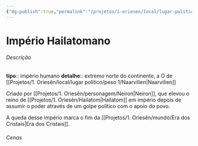 ```yaml
---
{"dg-publish":true,"permalink":"/projetos/1-oriesen/local/lugar-politico/peso-1/imperio-hailatomano/"}
---
```



# Império Hailatomano

###### Descrição
**tipo**:: império humano
**detalhe**:: extremo norte do continente, a O de [[Projetos/1. Oriesên/local/lugar político/peso 1/Naarvilien|Naarvilien]]

Criado por [[Projetos/1. Oriesên/personagem/Neiron|Neiron]], que elevou o reino de [[Projetos/1. Oriesên/Hailatom|Hailatom]] em império depois de assumir o poder através de um golpe político com o apoio do povo.

A queda desse império marca o fim da [[Projetos/1. Oriesên/mundo/Era dos Cristais|Era dos Cristais]].


###### Cenas


